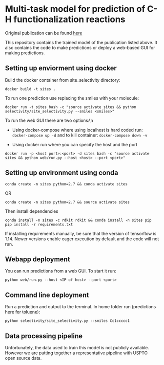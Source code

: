 # Multi-task model for prediction of C-H functionalization reactions
Original publication can be found [here](https://pubs.rsc.org/en/content/articlelanding/2020/RE/D0RE00071J#!divAbstract)

This repository contains the trained model of the publication listed above. It also contains the code to make predictions or deploy a web-based GUI for making predictions.

## Setting up enviorment using docker
Build the docker container from site_selectivity directory:

```docker build -t sites .```

To run one prediction use replacing the smiles with your molecule:

```docker run -t sites bash -c "source activate sites && python selectivity/site_selectivity.py --smiles <smiles>"```

To run the web GUI there are two options:\n
* Using docker-compose where using localhost is hard coded run:
```docker-compose up -d``` and to kill container: ```docker-compose down -v```

* Using docker run where you can specify the host and the port

```docker run -p <host port>:<port> -d sites bash -c "source activate sites && python web/run.py --host <host> --port <port>"```


## Setting up environment using conda
```conda create -n sites python=2.7 && conda activate sites```

OR

```conda create -n sites python=2.7 && source activate sites```

Then install dependencies

```conda install -n sites -c rdkit rdkit && conda install -n sites pip```
```pip install -r requirements.txt```

If installing requirements manually, be sure that the version of tensorflow is 1.14. Newer versions enable eager execution by default and the code will not run.

## Webapp deployment
You can run predictions from a web GUI. To start it run:

```python web/run.py --host <IP of host> --port <port>```

## Command line deployment
Run a prediction and output to the terminal. In home folder run (predictions here for toluene):

```python selectivity/site_selectivity.py --smiles Cc1ccccc1```

## Data processing pipeline
Unfortunately, the data used to train this model is not publicly available. However we are putting together a representative pipeline with USPTO open source data.